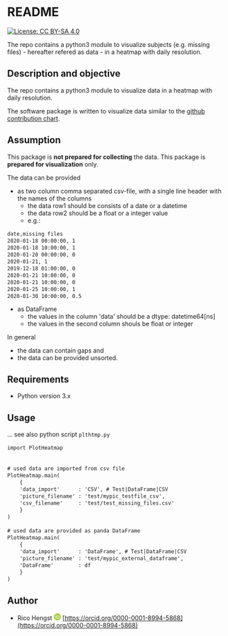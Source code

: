# README
[![License: CC BY-SA 4.0](https://licensebuttons.net/l/by-sa/4.0/80x15.png)](https://creativecommons.org/licenses/by-sa/4.0/)

The repo contains a python3 module to visualize subjects (e.g. missing files) - hereafter refered as data - in a heatmap with daily resolution.

## Description and objective
The repo contains a python3 module to visualize data in a heatmap with daily resolution.

The software package is written to visualize data similar to the 
[github contribution chart](https://help.github.com/en/github/setting-up-and-managing-your-github-profile/viewing-contributions-on-your-profile).


## Assumption
This package is **not prepared for collecting** the data.
This package is **prepared for visualization** only.

The data can be provided 
* as two column comma separated csv-file, with a single line header with the names of the columns
    * the data row1 should be consists of a date or a datetime
    * the data row2 should be a float or a integer value
    * e.g.:

```
date,missing files
2020-01-18 00:00:00, 1
2020-01-18 10:00:00, 1
2020-01-20 00:00:00, 0
2020-01-21, 1
2019-12-18 01:00:00, 0
2020-01-21 10:00:00, 0
2020-01-21 10:00:00, 0
2020-01-25 10:00:00, 1
2020-01-30 10:00:00, 0.5
```

* as DataFrame
    * the values in the column 'data' should be a dtype: datetime64[ns]
    * the values in the second column shouls be float or integer


In general 
* the data can contain gaps and 
* the data can be provided unsorted.

## Requirements

* Python version 3.x

## Usage
... see also python script ```plthtmp.py```

```
import PlotHeatmap


# used data are imported from csv file
PlotHeatmap.main(
    { 
    'data_import'      : 'CSV', # Test|DataFrame|CSV
    'picture_filename' : 'test/mypic_testfile_csv',
    'csv_filename'     : 'test/test_missing_files.csv'
    }
)

# used data are provided as panda DataFrame
PlotHeatmap.main(
    { 
    'data_import'      : 'DataFrame', # Test|DataFrame|CSV
    'picture_filename' : 'test/mypic_external_dataframe',
    'DataFrame'        : df
    }
)
```

## Author
* Rico Hengst ![Logo](doc/ORCIDiD_icon16x16.png) [https://orcid.org/0000-0001-8994-5868](https://orcid.org/0000-0001-8994-5868)